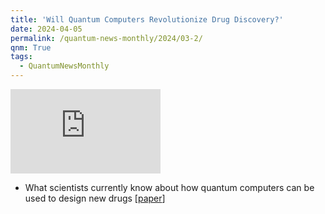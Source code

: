 ```yaml
---
title: 'Will Quantum Computers Revolutionize Drug Discovery?'
date: 2024-04-05
permalink: /quantum-news-monthly/2024/03-2/
qnm: True
tags:
  - QuantumNewsMonthly
---
```


<iframe width="240" height="135" src="https://www.youtube.com/embed/XUDlDayfwPA?si=wqxnz4qzhlAVZ4dx" title="YouTube video player" frameborder="0" allow="accelerometer; autoplay; clipboard-write; encrypted-media; gyroscope; picture-in-picture; web-share" referrerpolicy="strict-origin-when-cross-origin" allowfullscreen></iframe>

- What scientists currently know about how quantum computers can be used to design new drugs [[paper](https://www.nature.com/articles/s41567-024-02411-5)]
